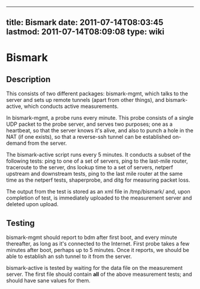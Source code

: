 
---
title: Bismark
date: 2011-07-14T08:03:45
lastmod: 2011-07-14T08:09:08
type: wiki
---
Bismark
=======

Description
-----------

This consists of two different packages: bismark-mgmt, which talks to
the server and sets up remote tunnels (apart from other things), and
bismark-active, which conducts active measurements.

In bismark-mgmt, a probe runs every minute. This probe consists of a
single UDP packet to the probe server, and serves two purposes; one as a
heartbeat, so that the server knows it's alive, and also to punch a hole
in the NAT (if one exists), so that a reverse-ssh tunnel can be
established on-demand from the server.

The bismark-active script runs every 5 minutes. It conducts a subset of
the following tests: ping to one of a set of servers, ping to the
last-mile router, traceroute to the server, dns lookup time to a set of
servers, netperf upstream and downstream tests, ping to the last mile
router at the same time as the netperf tests, shaperprobe, and ditg for
measuring packet loss.

The output from the test is stored as an xml file in /tmp/bismark/ and,
upon completion of test, is immediately uploaded to the measurement
server and deleted upon upload.

Testing
-------

bismark-mgmt should report to bdm after first boot, and every minute
thereafter, as long as it's connected to the Internet. First probe takes
a few minutes after boot, perhaps up to 5 minutes. Once it reports, we
should be able to establish an ssh tunnel to it from the server.

bismark-active is tested by waiting for the data file on the measurement
server. The first file should contain **all** of the above measurement
tests; and should have sane values for them.
